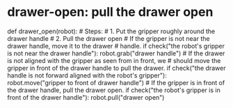 # drawer-open: pull the drawer open
def drawer_open(robot):
    # Steps:
    #  1. Put the gripper roughly around the drawer handle
    #  2. Pull the drawer open
    # If the gripper is not near the drawer handle, move it to the drawer
    # handle.
    if check("the robot's gripper is not near the drawer handle"):
        robot.grab("drawer handle")
    # If the drawer is not aligned with the gripper as seen from in front, we
    # should move the gripper in front of the drawer handle to pull the drawer.
    if check("the drawer handle is not forward aligned with the robot's gripper"):
        robot.move("gripper to front of drawer handle")
    # If the gripper is in front of the drawer handle, pull the drawer open.
    if check("the robot's gripper is in front of the drawer handle"):
        robot.pull("drawer open")